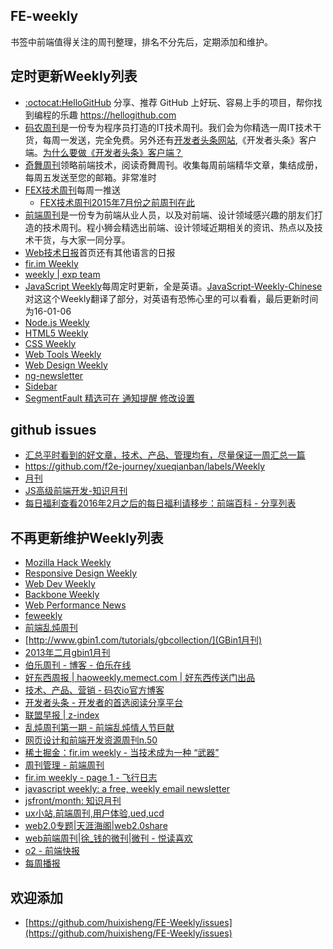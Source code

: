 FE-weekly
-----

书签中前端值得关注的周刊整理，排名不分先后，定期添加和维护。


## 定时更新Weekly列表

- [:octocat:HelloGitHub](https://github.com/521xueweihan/HelloGitHub) 分享、推荐 GitHub 上好玩、容易上手的项目，帮你找到编程的乐趣 https://hellogithub.com
- [码农周刊](http://weekly.manong.io/issues/)是一份专为程序员打造的IT技术周刊。我们会为你精选一周IT技术干货，每周一发送，完全免费。另外还有[开发者头条网站](http://toutiao.io/),《开发者头条》客户端。[为什么要做《开发者头条》客户端？](http://blog.manong.io/why-create-an-app-for-programmers/)
- [奇舞周刊](http://www.75team.com/weekly/)领略前端技术，阅读奇舞周刊。收集每周前端精华文章，集结成册，每周五发送至您的邮箱。非常准时
- [FEX技术周刊](http://fex.baidu.com/weekly/)每周一推送
    + [FEX技术周刊2015年7月份之前周刊在此](https://github.com/zenany/weekly/tree/master/software/2015)
- [前端周刊](http://www.jianshu.com/notebooks/1372086/latest)是一份专为前端从业人员，以及对前端、设计领域感兴趣的朋友们打造的技术周刊。程小狮会精选出前端、设计领域近期相关的资讯、热点以及技术干货，与大家一同分享。
- [Web技术日报](http://web.memect.com/)首页还有其他语言的日报
- [fir.im Weekly](http://blog.fir.im/tag/weekly/)
- <a href="https://exp-team.github.io/categories/weekly/">weekly | exp team</a>
- [JavaScript Weekly](http://javascriptweekly.com/)每周定时更新，全是英语。[JavaScript-Weekly-Chinese](https://github.com/weixiaobo88/JavaScript-Weekly-Chinese)对这这个Weekly翻译了部分，对英语有恐怖心里的可以看看，最后更新时间为16-01-06
- [Node.js Weekly](http://nodeweekly.com/)
- [HTML5 Weekly](http://html5weekly.com/)
- [CSS Weekly](http://css-weekly.com/)
- [Web Tools Weekly](http://webtoolsweekly.com/)
- [Web Design Weekly](http://web-design-weekly.com/)
- [ng-newsletter](http://www.ng-newsletter.com/)
- [Sidebar](http://sidebar.io)
- [SegmentFault 精选可在 通知提醒 修改设置](https://segmentfault.com)

## github issues ##

- [汇总平时看到的好文章，技术、产品、管理均有，尽量保证一周汇总一篇](https://github.com/zenany/weekly)
- https://github.com/f2e-journey/xueqianban/labels/Weekly
- [月刊](https://github.com/jikeytang/jikeytang.github.io/issues)
- [JS高级前端开发-知识月刊](https://github.com/jsfront/month)
- [每日福利](https://github.com/fenbility/daily-welfare)[查看2016年2月之后的每日福利请移步：前端百科 - 分享列表](https://github.com/fenbility/daily-welfare)


## 不再更新维护Weekly列表
- [Mozilla Hack Weekly](https://hacks.mozilla.org/category/mozilla-hacks-weekly/)
- [Responsive Design Weekly](http://responsivedesignweekly.com/)
- [Web Dev Weekly](http://www.webdevweekly.com/)
- [Backbone Weekly](http://backboneweekly.com/)
- [Web Performance News](http://www.webperformancenews.com/)
- [feweekly](http://www.feweekly.com/)
- [前端乱炖周刊](http://www.html-js.com/static/htmljs-weekly-1.html)
- [http://www.gbin1.com/tutorials/gbcollection/](GBin1月刊)
- <a href="http://www.gbin1.com/tutorials/gbcollection/2013february/">2013年二月gbin1月刊</a>
- <a href="http://blog.jobbole.com/category/weekly/">伯乐周刊 - 博客 - 伯乐在线</a>
- <a href="http://haoweekly.memect.com/">好东西周报 | haoweekly.memect.com | 好东西传送门出品</a>
- <a href="http://blog.manong.io/">技术、产品、营销 - 码农io官方博客</a>
- <a href="http://toutiao.io/">开发者头条 - 开发者的首选阅读分享平台</a>
- <a href="http://www.z-index.cc/category/web%e8%81%94%e7%9b%9f%e6%97%a9%e6%8a%a5/">联盟早报 | z-index</a>
- <a href="http://www.html-js.com/static/htmljs-weekly-1.html">乱炖周刊第一期 - 前端乱炖情人节巨献</a>
- <a href="http://ilikecss.com/blog/web-design-and-front-end-resource-weekly-n-50/">网页设计和前端开发资源周刊n.50</a>
- <a href="http://gold.xitu.io/entry/569857fa60b26385cc8ceb96">稀土掘金：fir.im weekly - 当技术成为一种 “武器”</a>
- <a href="http://www.feweekly.com/roundups/index">周刊管理 - 前端周刊</a>
- <a href="http://blog.fir.im/tag/weekly/">fir.im weekly - page 1 - 飞行日志</a>
- <a href="http://javascriptweekly.com/">javascript weekly: a free, weekly email newsletter</a>
- <a href="https://github.com/jsfront/month">jsfront/month: 知识月刊</a>
- <a href="http://ux.f2er.net/">ux小站,前端周刊,用户体验,ued,ucd</a>
- <a href="http://www.web20share.com/category/web20-topics">web2.0专题|天涯海阁|web2.0share</a>
- <a href="http://kan.weibo.com/kan/3490119760364253">web前端周刊|徐_钱的微刊|微刊 - 悦读喜欢</a>
- <a href="http://aotu.jd.com/express/#">o2 - 前端快报</a>
- [每周播报](http://dickeylth.github.io/tags/F2E%20Weekly/)


## 欢迎添加 ##

- [https://github.com/huixisheng/FE-Weekly/issues](https://github.com/huixisheng/FE-Weekly/issues)

